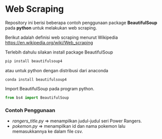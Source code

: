 # Web Scraping

Repository ini berisi beberapa contoh penggunaan package __BeautifulSoup__ pada __python__ untuk melakukan web scraping.

Berikut adalah definisi web scraping menurut Wikipedia
https://en.wikipedia.org/wiki/Web_scraping

Terlebih dahulu silakan install package BeautifulSoup
```bash
pip install beautifulsoup4
```
atau untuk python dengan distribusi dari anaconda
```
conda install beautifulsoup4
```

Import BeautifulSoup pada program python.
```python
from bs4 import BeautifulSoup
```

### Contoh Penggunaan
* _rangers_title.py_ => menampilkan judul-judul seri Power Rangers.
* _pokemon.py_ => menampilkan id dan nama pokemon lalu memasukkannya ke dalam file csv.
